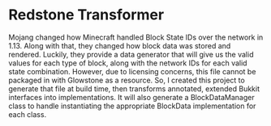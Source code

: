 # Redstone Transformer

Mojang changed how Minecraft handled Block State IDs over the network in 1.13. Along with that, they changed how block
data was stored and rendered. Luckily, they provide a data generator that will give us the valid values for each type of
block, along with the network IDs for each valid state combination. However, due to licensing concerns, this file
cannot be packaged in with Glowstone as a resource. So, I created this project to generate that file at build time, then
transforms annotated, extended Bukkit interfaces into implementations. It will also generate a BlockDataManager class to
handle instantiating the appropriate BlockData implementation for each class.